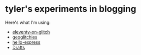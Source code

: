 # tyler's experiments in blogging

Here's what I'm using:

- [eleventy-on-glitch](https://glitch.com/~eleventy-on-glitch)
- [geoglitchies](https://glitch.com/~geoglitchies)
- [hello-express](https://glitch.com/~hello-express)
- [Drafts](https://getdrafts.com/)